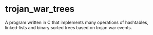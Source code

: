 # trojan_war_trees
A program written in C that implements many operations of hashtables, linked-lists and binary sorted trees based on trojan war events.
